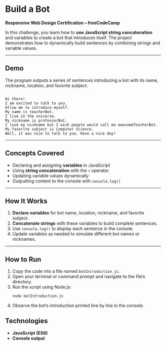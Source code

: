 #  Build a Bot

**Responsive Web Design Certification – freeCodeCamp**

In this challenge, you learn how to **use JavaScript string concatenation** and variables to create a bot that introduces itself. The project demonstrates how to dynamically build sentences by combining strings and variable values.

---

##  Demo

The program outputs a series of sentences introducing a bot with its name, nickname, location, and favorite subject:

```

Hi there!
I am excited to talk to you.
Allow me to introduce myself.
My name is teacherBot.
I live in the universe.
My nickname is professorBot.
I love my nickname but I wish people would call me awesomeTeacherBot.
My favorite subject is Computer Science.
Well, it was nice to talk to you. Have a nice day!

````

---

##  Concepts Covered

- Declaring and assigning **variables** in JavaScript  
- Using **string concatenation** with the `+` operator  
- Updating variable values dynamically  
- Outputting content to the console with `console.log()`  

---

##  How It Works

1. **Declare variables** for bot name, location, nickname, and favorite subject.  
2. **Concatenate strings** with these variables to build complete sentences.  
3. Use `console.log()` to display each sentence in the console.  
4. Update variables as needed to simulate different bot names or nicknames.  

---

##  How to Run

1. Copy the code into a file named `botIntroduction.js`.  
2. Open your terminal or command prompt and navigate to the file’s directory.  
3. Run the script using Node.js:  
   ```bash
   node botIntroduction.js

4. Observe the bot’s introduction printed line by line in the console.

## Technologies

* **JavaScript (ES6)**
* **Console output**

